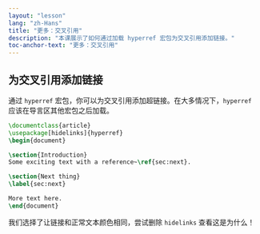 ```yaml
---
layout: "lesson"
lang: "zh-Hans"
title: "更多：交叉引用"
description: "本课展示了如何通过加载 hyperref 宏包为交叉引用添加链接。"
toc-anchor-text: "更多：交叉引用"
---
```


## 为交叉引用添加链接

通过 `hyperref` 宏包，你可以为交叉引用添加超链接。在大多情况下，`hyperref` 应该在导言区其他宏包之后加载。

```latex
\documentclass{article}
\usepackage[hidelinks]{hyperref}
\begin{document}

\section{Introduction}
Some exciting text with a reference~\ref{sec:next}.

\section{Next thing}
\label{sec:next}

More text here.
\end{document}
```

我们选择了让链接和正常文本颜色相同，尝试删除 `hidelinks` 查看这是为什么！
